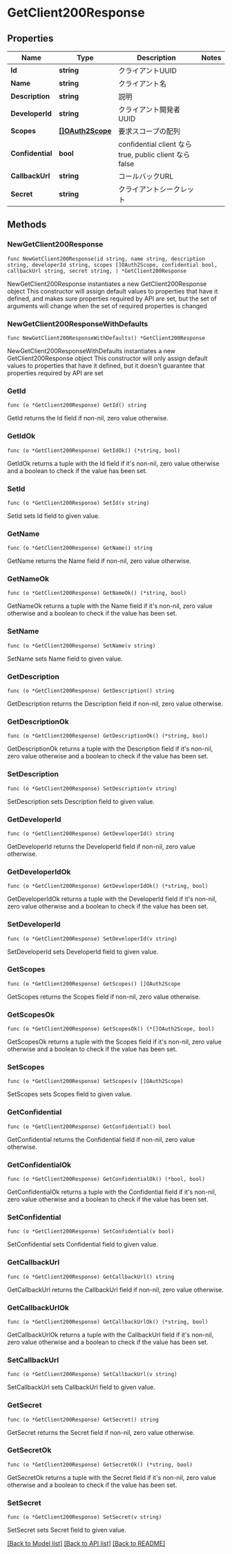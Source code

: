 # GetClient200Response

## Properties

Name | Type | Description | Notes
------------ | ------------- | ------------- | -------------
**Id** | **string** | クライアントUUID | 
**Name** | **string** | クライアント名 | 
**Description** | **string** | 説明 | 
**DeveloperId** | **string** | クライアント開発者UUID | 
**Scopes** | [**[]OAuth2Scope**](OAuth2Scope.md) | 要求スコープの配列 | 
**Confidential** | **bool** | confidential client なら true, public client なら false | 
**CallbackUrl** | **string** | コールバックURL | 
**Secret** | **string** | クライアントシークレット | 

## Methods

### NewGetClient200Response

`func NewGetClient200Response(id string, name string, description string, developerId string, scopes []OAuth2Scope, confidential bool, callbackUrl string, secret string, ) *GetClient200Response`

NewGetClient200Response instantiates a new GetClient200Response object
This constructor will assign default values to properties that have it defined,
and makes sure properties required by API are set, but the set of arguments
will change when the set of required properties is changed

### NewGetClient200ResponseWithDefaults

`func NewGetClient200ResponseWithDefaults() *GetClient200Response`

NewGetClient200ResponseWithDefaults instantiates a new GetClient200Response object
This constructor will only assign default values to properties that have it defined,
but it doesn't guarantee that properties required by API are set

### GetId

`func (o *GetClient200Response) GetId() string`

GetId returns the Id field if non-nil, zero value otherwise.

### GetIdOk

`func (o *GetClient200Response) GetIdOk() (*string, bool)`

GetIdOk returns a tuple with the Id field if it's non-nil, zero value otherwise
and a boolean to check if the value has been set.

### SetId

`func (o *GetClient200Response) SetId(v string)`

SetId sets Id field to given value.


### GetName

`func (o *GetClient200Response) GetName() string`

GetName returns the Name field if non-nil, zero value otherwise.

### GetNameOk

`func (o *GetClient200Response) GetNameOk() (*string, bool)`

GetNameOk returns a tuple with the Name field if it's non-nil, zero value otherwise
and a boolean to check if the value has been set.

### SetName

`func (o *GetClient200Response) SetName(v string)`

SetName sets Name field to given value.


### GetDescription

`func (o *GetClient200Response) GetDescription() string`

GetDescription returns the Description field if non-nil, zero value otherwise.

### GetDescriptionOk

`func (o *GetClient200Response) GetDescriptionOk() (*string, bool)`

GetDescriptionOk returns a tuple with the Description field if it's non-nil, zero value otherwise
and a boolean to check if the value has been set.

### SetDescription

`func (o *GetClient200Response) SetDescription(v string)`

SetDescription sets Description field to given value.


### GetDeveloperId

`func (o *GetClient200Response) GetDeveloperId() string`

GetDeveloperId returns the DeveloperId field if non-nil, zero value otherwise.

### GetDeveloperIdOk

`func (o *GetClient200Response) GetDeveloperIdOk() (*string, bool)`

GetDeveloperIdOk returns a tuple with the DeveloperId field if it's non-nil, zero value otherwise
and a boolean to check if the value has been set.

### SetDeveloperId

`func (o *GetClient200Response) SetDeveloperId(v string)`

SetDeveloperId sets DeveloperId field to given value.


### GetScopes

`func (o *GetClient200Response) GetScopes() []OAuth2Scope`

GetScopes returns the Scopes field if non-nil, zero value otherwise.

### GetScopesOk

`func (o *GetClient200Response) GetScopesOk() (*[]OAuth2Scope, bool)`

GetScopesOk returns a tuple with the Scopes field if it's non-nil, zero value otherwise
and a boolean to check if the value has been set.

### SetScopes

`func (o *GetClient200Response) SetScopes(v []OAuth2Scope)`

SetScopes sets Scopes field to given value.


### GetConfidential

`func (o *GetClient200Response) GetConfidential() bool`

GetConfidential returns the Confidential field if non-nil, zero value otherwise.

### GetConfidentialOk

`func (o *GetClient200Response) GetConfidentialOk() (*bool, bool)`

GetConfidentialOk returns a tuple with the Confidential field if it's non-nil, zero value otherwise
and a boolean to check if the value has been set.

### SetConfidential

`func (o *GetClient200Response) SetConfidential(v bool)`

SetConfidential sets Confidential field to given value.


### GetCallbackUrl

`func (o *GetClient200Response) GetCallbackUrl() string`

GetCallbackUrl returns the CallbackUrl field if non-nil, zero value otherwise.

### GetCallbackUrlOk

`func (o *GetClient200Response) GetCallbackUrlOk() (*string, bool)`

GetCallbackUrlOk returns a tuple with the CallbackUrl field if it's non-nil, zero value otherwise
and a boolean to check if the value has been set.

### SetCallbackUrl

`func (o *GetClient200Response) SetCallbackUrl(v string)`

SetCallbackUrl sets CallbackUrl field to given value.


### GetSecret

`func (o *GetClient200Response) GetSecret() string`

GetSecret returns the Secret field if non-nil, zero value otherwise.

### GetSecretOk

`func (o *GetClient200Response) GetSecretOk() (*string, bool)`

GetSecretOk returns a tuple with the Secret field if it's non-nil, zero value otherwise
and a boolean to check if the value has been set.

### SetSecret

`func (o *GetClient200Response) SetSecret(v string)`

SetSecret sets Secret field to given value.



[[Back to Model list]](../README.md#documentation-for-models) [[Back to API list]](../README.md#documentation-for-api-endpoints) [[Back to README]](../README.md)


